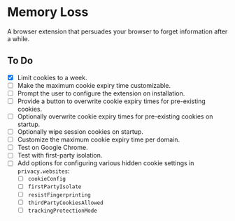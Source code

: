 # Memory Loss

A browser extension that persuades your browser to forget information after a while.

## To Do

- [x] Limit cookies to a week.
- [ ] Make the maximum cookie expiry time customizable.
- [ ] Prompt the user to configure the extension on installation.
- [ ] Provide a button to overwrite cookie expiry times for pre-existing cookies.
- [ ] Optionally overwrite cookie expiry times for pre-existing cookies on startup.
- [ ] Optionally wipe session cookies on startup.
- [ ] Customize the maximum cookie expiry time per domain.
- [ ] Test on Google Chrome.
- [ ] Test with first-party isolation.
- [ ] Add options for configuring various hidden cookie settings in `privacy.websites`:
  - [ ] `cookieConfig`
  - [ ] `firstPartyIsolate`
  - [ ] `resistFingerprinting`
  - [ ] `thirdPartyCookiesAllowed`
  - [ ] `trackingProtectionMode`
